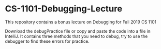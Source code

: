 # CS-1101-Debugging-Lecture
This repository contains a bonus lecture on Debugging for Fall 2019 CS 1101

Download the debugPractice file or copy and paste the code into a file in IntelliJ. 
It contains three methods that you need to debug, try to use the debugger to find these errors for practice.
